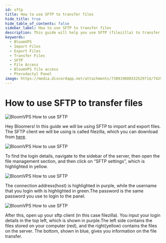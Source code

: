 ```yaml
---
id: sftp
title: How to use SFTP to transfer files
hide_title: true
hide_table_of_contents: false
sidebar_label: How to use SFTP to transfer files
description: This guide will help you use SFTP (filezilla) to transfer files.
keywords:
  - BloomVPS
  - Import Files
  - Export Files
  - Transfer Files
  - SFTP
  - File Access
  - BloomVPS file access
  - Pterodactyl Panel
image: https://media.discordapp.net/attachments/738919680332529714/742967911286702130/CAA1VWS9Ta498g4JwPdyyolKNawGouBUZH2Y_JmEAUHq7dTz-ZskKhDi2D1ARTmMff3RbD-SZz4i4nZC59qEZybXQKTlTB0Ef78V.png?width=1204&height=677
---
```

# How to use SFTP to transfer files

![BloomVPS How to use SFTP](../static/img/how-to-use-sftp/how-to-use-sftp1.png)

Hey Bloomers! In this guide we will be using SFTP to import and export files. The SFTP client we will be using is called filezilla, which you can download from [here](https://filezilla-project.org/download.php?show_all=1). 

![BloomVPS How to use SFTP](../static/img/how-to-use-sftp/how-to-use-sftp2.png)

To find the login details, navigate to the sidebar of the server, then open the file management section, and then click on “SFTP settings”, which is highlighted in yellow.

![BloomVPS How to use SFTP](../static/img/how-to-use-sftp/how-to-use-sftp3.png)

The connection address(host) is highlighted in purple, while the username that you login with is highlighted in green.The password is the same password you use to login to the panel.

![BloomVPS How to use SFTP](../static/img/how-to-use-sftp/how-to-use-sftp4.png)

After this, open up your sftp client (in this case filezilla). You input your login details in the top left, which is shown in purple.The left side contains the files stored on your computer (red), and the right(yellow) contains the files on the server. The bottom, shown in blue, gives you information on the file transfer. 
